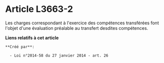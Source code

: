 # Article L3663-2

Les charges correspondant à l'exercice des compétences transférées font l'objet d'une évaluation préalable au transfert
desdites compétences.

**Liens relatifs à cet article**

	**Créé par**:

	  - Loi n°2014-58 du 27 janvier 2014 - art. 26
